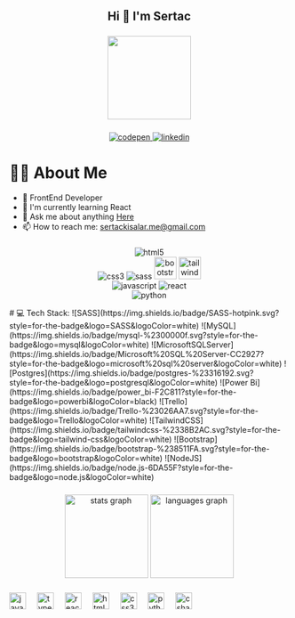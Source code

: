 <h2 align="center" font-size="bold">Hi 👋 I'm Sertac </h2>

###

<div align="center">
  <img height="150" src=""  />
</div>

###

 <p align="center">
  <a href="https://codepen.io/srtcode">
    <img src="https://img.shields.io/badge/Codepen-000000?style=for-the-badge&logo=codepen&logoColor=white" alt="codepen">
  </a>
  <a href="https://www.linkedin.com/in/sertac-kisalar">
    <img src="https://img.shields.io/badge/linkedin-0A66C2?style=for-the-badge&logo=linkedin&logoColor=white" alt="linkedin">
  </a>
</p>

###


#  :man_technologist: About Me

- 💼 FrontEnd Developer
- 🧠 I'm currently learning React            
- 💬 Ask me about anything [Here](https://github.com/sertackisalar/sertackisalar/issues)
- 📫 How to reach me: [sertackisalar.me@gmail.com](mailto:sertackisalar.me@gmail.com)

###

<div> 
<p align="left">
  <div style="text-align: center;">
    <div>
      <img src="https://img.shields.io/badge/html5-%23E34F26.svg?style=for-the-badge&logo=html5&logoColor=white" alt="html5">
    </div>
    <div>
      <img src="https://img.shields.io/badge/css3-%231572B6.svg?style=for-the-badge&logo=css3&logoColor=white" alt="css3">
      <img src="https://img.shields.io/badge/SASS-hotpink.svg?style=for-the-badge&logo=SASS&logoColor=white" alt="sass">
      <img src="https://cdn.jsdelivr.net/gh/devicons/devicon/icons/bootstrap/bootstrap-original.svg" height="40" alt="bootstrap logo"  />
       <img src="https://cdn.jsdelivr.net/gh/devicons/devicon/icons/tailwindcss/tailwindcss-original-wordmark.svg" height="40" alt="tailwindcss logo"  />
    </div>    
    <div>
      <img src="https://img.shields.io/badge/javascript-%23323330.svg?style=for-the-badge&logo=javascript&logoColor=%23F7DF1E" alt="javascript">
       <img src="https://img.shields.io/badge/react-%2320232a.svg?style=for-the-badge&logo=react&logoColor=%2361DAFB" alt="react">
    </div>
    <div>
     <img src="https://img.shields.io/badge/python-3670A0?style=for-the-badge&logo=python&logoColor=ffdd54" alt="python">
    </div>
    <div>
     <img src="" alt="">
    </div>
  </div>
</p>


<p align="center"> </p>
<p align="right"> </p>
</div>
# 💻 Tech Stack:
![SASS](https://img.shields.io/badge/SASS-hotpink.svg?style=for-the-badge&logo=SASS&logoColor=white) ![MySQL](https://img.shields.io/badge/mysql-%2300000f.svg?style=for-the-badge&logo=mysql&logoColor=white) ![MicrosoftSQLServer](https://img.shields.io/badge/Microsoft%20SQL%20Server-CC2927?style=for-the-badge&logo=microsoft%20sql%20server&logoColor=white) ![Postgres](https://img.shields.io/badge/postgres-%23316192.svg?style=for-the-badge&logo=postgresql&logoColor=white) ![Power Bi](https://img.shields.io/badge/power_bi-F2C811?style=for-the-badge&logo=powerbi&logoColor=black) ![Trello](https://img.shields.io/badge/Trello-%23026AA7.svg?style=for-the-badge&logo=Trello&logoColor=white) ![TailwindCSS](https://img.shields.io/badge/tailwindcss-%2338B2AC.svg?style=for-the-badge&logo=tailwind-css&logoColor=white) ![Bootstrap](https://img.shields.io/badge/bootstrap-%238511FA.svg?style=for-the-badge&logo=bootstrap&logoColor=white) ![NodeJS](https://img.shields.io/badge/node.js-6DA55F?style=for-the-badge&logo=node.js&logoColor=white)





###

<div align="center">
  <img src="https://github-readme-stats.vercel.app/api?username=maurodesouza&hide_title=false&hide_rank=false&show_icons=true&include_all_commits=true&count_private=true&disable_animations=false&theme=dracula&locale=en&hide_border=false" height="150" alt="stats graph"  />
  <img src="https://github-readme-stats.vercel.app/api/top-langs?username=maurodesouza&locale=en&hide_title=false&layout=compact&card_width=320&langs_count=5&theme=dracula&hide_border=false" height="150" alt="languages graph"  />
</div>


###

<div align="left">
  <img src="https://cdn.jsdelivr.net/gh/devicons/devicon/icons/javascript/javascript-original.svg" height="30" alt="javascript logo"  />
  <img width="12" />
  <img src="https://cdn.jsdelivr.net/gh/devicons/devicon/icons/typescript/typescript-original.svg" height="30" alt="typescript logo"  />
  <img width="12" />
  <img src="https://cdn.jsdelivr.net/gh/devicons/devicon/icons/react/react-original.svg" height="30" alt="react logo"  />
  <img width="12" />
  <img src="https://cdn.jsdelivr.net/gh/devicons/devicon/icons/html5/html5-original.svg" height="30" alt="html5 logo"  />
  <img width="12" />
  <img src="https://cdn.jsdelivr.net/gh/devicons/devicon/icons/css3/css3-original.svg" height="30" alt="css3 logo"  />
  <img width="12" />
  <img src="https://cdn.jsdelivr.net/gh/devicons/devicon/icons/python/python-original.svg" height="30" alt="python logo"  />
  <img width="12" />
  <img src="https://cdn.jsdelivr.net/gh/devicons/devicon/icons/csharp/csharp-original.svg" height="30" alt="csharp logo"  />
</div>

###


